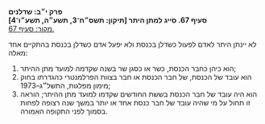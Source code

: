 **פרק י״ב: שדלנים**  
**סעיף 67. סייג למתן היתר [תיקון: תשס״ח־3, תשע״ה, תשע״ו־4]**  
[מקור: סעיף 67. ](https://he.wikisource.org/wiki/חוק_הכנסת#סעיף_67)  

לא יינתן היתר לאדם לפעול כשדלן בכנסת ולא יפעל אדם כשדלן בכנסת בהתקיים אחד מאלה:

1. הוא כיהן כחבר הכנסת, כשר או כסגן שר בשנה שקדמה למועד מתן ההיתר;
2. הוא עובד של הכנסת, של חבר הכנסת או חבר בצוות הפרלמנטרי כהגדרתו בחוק מימון מפלגות, התשל״ג–1973;
3. הוא היה עובד של חבר הכנסת בששת החודשים שקדמו למועד מתן ההיתר; הוראה זו תחול על מי שהיה עובד של חבר כנסת אחד או יותר במשך שנה רצופה לפחות בסמוך לפני התקופה האמורה.